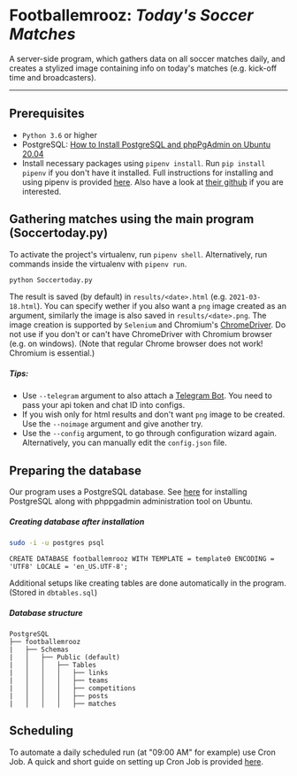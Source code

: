# **Footballemrooz**: *Today's Soccer Matches*

A server-side program, which gathers data on all soccer matches daily, and creates a stylized image containing info on today's matches (e.g. kick-off time and broadcasters).

----------
Prerequisites
-------------
- `Python 3.6` or higher
- PostgreSQL: [How to Install PostgreSQL and phpPgAdmin on Ubuntu 20.04](https://www.howtoforge.com/tutorial/ubuntu-postgresql-installation/)
- Install necessary packages using `pipenv install`. Run `pip install pipenv` if you don't have it installed. Full instructions for installing and using pipenv is provided [here](https://realpython.com/pipenv-guide/#pipenv-introduction). Also have a look at [their github](https://github.com/pypa/pipenv) if you are interested. 

Gathering matches using the main program (Soccertoday.py)
-------
To activate the project's virtualenv, run `pipenv shell`.
Alternatively, run commands inside the virtualenv with `pipenv run`.

```bash
python Soccertoday.py
```
The result is saved (by default) in `results/<date>.html` (e.g. `2021-03-18.html`). You can specify wether if you also want a `png` image created as an argument,  similarly the image is also saved in `results/<date>.png`. The image creation is supported by `Selenium` and Chromium's [ChromeDriver](https://chromedriver.chromium.org). Do not use if you don't or can't have ChromeDriver with Chromium browser (e.g. on windows). (Note that regular Chrome browser does not work! Chromium is essential.)

##### Tips:
- Use `--telegram` argument to also attach a [Telegram Bot](https://core.telegram.org/bots). You need to pass your api token and chat ID into configs.
- If you wish only for html results and don't want `png` image to be created. Use the `--noimage` argument and give another try.
- Use the `--config` argument, to go through configuration wizard again. Alternatively, you can manually edit the `config.json` file.

Preparing the database
----------
Our program uses a PostgreSQL database. See [here](https://www.howtoforge.com/tutorial/ubuntu-postgresql-installation/) for installing PostgreSQL along with phppgadmin administration tool on Ubuntu.
##### Creating database after installation
```bash
sudo -i -u postgres psql
```

```psql
CREATE DATABASE footballemrooz WITH TEMPLATE = template0 ENCODING = 'UTF8' LOCALE = 'en_US.UTF-8';
```
Additional setups like creating tables are done automatically in the program. (Stored in `dbtables.sql`)

##### Database structure
```
PostgreSQL
├── footballemrooz
|	├── Schemas
|	│	├── Public (default)
|	│	│	├── Tables
|	│	│	│   ├── links
|	│	│	│   ├── teams
|	│	│	│   ├── competitions
|	│	│	│   ├── posts
|	│	│	│   ├── matches
```

Scheduling
----------
To automate a daily scheduled run (at "09:00 AM" for example) use Cron Job. A quick and short guide on setting up Cron Job is provided [here](https://gavinwiener.medium.com/how-to-schedule-a-python-script-cron-job-dea6cbf69f4e).
